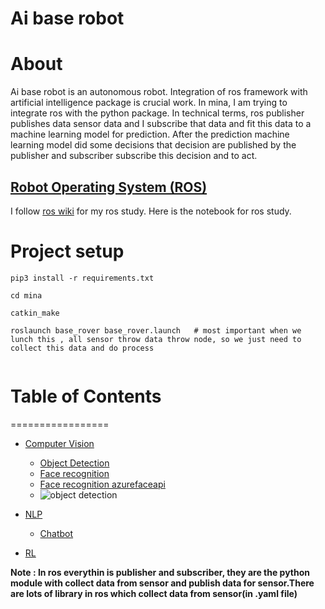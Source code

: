 Ai base robot
==============================

# About 

Ai base robot is an autonomous robot.  Integration of ros framework with artificial intelligence package is crucial work. In mina, I am trying to integrate ros with the python package.
In technical terms, ros publisher publishes data sensor data and I subscribe that data and fit this data to a machine learning model for prediction.
After the prediction machine learning model did some decisions that decision are published by the publisher and subscriber subscribe this decision and to act.

## [Robot Operating System (ROS)](http://wiki.ros.org/Documentation)

I follow [ros wiki](http://wiki.ros.org/ROS/Tutorials) for my ros study.
Here is the notebook for ros study.


# Project setup
``` 
pip3 install -r requirements.txt

cd mina

catkin_make

roslaunch base_rover base_rover.launch   # most important when we lunch this , all sensor throw data throw node, so we just need to collect this data and do process


```

# Table of Contents
=================

  * [Computer Vision](https://github.com/MadanBaduwal/robot/tree/main/mina/src/ai/cv)
    * [Object Detection](https://github.com/MadanBaduwal/robot/tree/main/mina/src/ai/cv/nodes/object_detection)
    * [Face recognition](https://github.com/MadanBaduwal/robot/tree/main/mina/src/ai/cv/nodes/face-recognition)
    * [Face recognition azurefaceapi](https://github.com/MadanBaduwal/robot/tree/main/mina/src/ai/cv/nodes/face_recognition)
    * ![object detection](https://github.com/MadanBaduwal/ros_robot/blob/main/mina%20object%20detection.gif)

  * [NLP](https://github.com/MadanBaduwal/robot/tree/main/mina/src/ai/nlp)
    * [Chatbot](https://github.com/MadanBaduwal/robot/tree/main/mina/src/ai/nlp/chatbot)
  * [RL](https://github.com/MadanBaduwal/robot/tree/main/mina/src/ai/rl) 

**Note : In ros everythin is publisher and subscriber, they are the python module with collect data from sensor and publish data for sensor.There are lots of library in ros which collect data from sensor(in .yaml file)**
